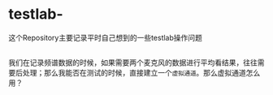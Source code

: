 # testlab-
这个Repository主要记录平时自己想到的一些testlab操作问题
##
  我们在记录频谱数据的时候，如果需要两个麦克风的数据进行平均看结果，往往需要后处理；那么我能否在测试的时候，直接建立一个```虚拟通道```。那么虚拟通道怎么用？
